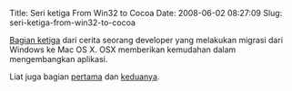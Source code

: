 Title: Seri ketiga From Win32 to Cocoa
Date: 2008-06-02 08:27:09
Slug: seri-ketiga-from-win32-to-cocoa

[Bagian ketiga](http://arstechnica.com/articles/culture/microsoft-learn-from-apple-iii.ars) dari cerita seorang developer yang melakukan migrasi dari Windows ke Mac OS X. OSX memberikan kemudahan dalam mengembangkan aplikasi.

Liat juga bagian [pertama](http://arstechnica.com/articles/culture/what-microsoft-could-learn-from-apple.ars) dan [keduanya](http://arstechnica.com/articles/culture/microsoft-learn-from-apple-II.ars).